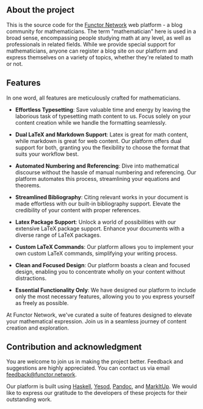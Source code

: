 ## About the project

This is the source code for the [Functor Network](https://www.functor.network) web platform - a blog community for mathematicians. The term "mathematician" here is used in a broad sense, encompassing people studying math at any level, as well as professionals in related fields. While we provide special support for mathematicians, anyone can register a blog site on our platform and express themselves on a variety of topics, whether they're related to math or not.

## Features

In one word, all features are meticulously crafted for mathematicians.

- **Effortless Typesetting**: Save valuable time and energy by leaving the laborious task of typesetting math content to us. Focus solely on your content creation while we handle the formatting seamlessly.

- **Dual LaTeX and Markdown Support**: Latex is great for math content, while markdown is great for web content. Our platform offers dual support for both, granting you the flexibility to choose the format that suits your workflow best.

- **Automated Numbering and Referencing**: Dive into mathematical discourse without the hassle of manual numbering and referencing. Our platform automates this process, streamlining your equations and theorems.

- **Streamlined Bibliography**: Citing relevant works in your document is made effortless with our built-in bibliography support. Elevate the credibility of your content with proper references.

- **Latex Package Support**: Unlock a world of possibilities with our extensive LaTeX package support. Enhance your documents with a diverse range of LaTeX packages.

- **Custom LaTeX Commands**: Our platform allows you to implement your own custom LaTeX commands, simplifying your writing process.

- **Clean and Focused Design**: Our platform boasts a clean and focused design, enabling you to concentrate wholly on your content without distractions.

- **Essential Functionality Only**: We have designed our platform to include only the most necessary features, allowing you to you express yourself as freely as possible.

At Functor Network, we've curated a suite of features designed to elevate your mathematical expression. Join us in a seamless journey of content creation and exploration.

## Contribution and acknowledgment

You are welcome to join us in making the project better. Feedback and suggestions are highly appreciated. You can contact us via email [feedback@functor.network](mailto:feedback@functor.network).

Our platform is built using [Haskell](https://www.haskell.org), [Yesod](https://www.yesodweb.com/), [Pandoc](https://pandoc.org), and [MarkItUp](https://markitup.jaysalvat.com/home/). We would like to express our gratitude to the developers of these projects for their outstanding work.